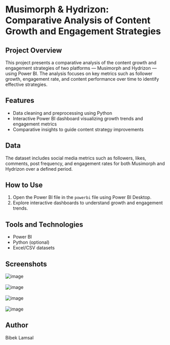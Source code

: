 # Musimorph & Hydrizon: Comparative Analysis of Content Growth and Engagement Strategies

## Project Overview
This project presents a comparative analysis of the content growth and engagement strategies of two platforms — Musimorph and Hydrizon — using Power BI. The analysis focuses on key metrics such as follower growth, engagement rate, and content performance over time to identify effective strategies.

## Features
- Data cleaning and preprocessing using Python
- Interactive Power BI dashboard visualizing growth trends and engagement metrics
- Comparative insights to guide content strategy improvements

## Data
The dataset includes social media metrics such as followers, likes, comments, post frequency, and engagement rates for both Musimorph and Hydrizon over a defined period.

## How to Use
1. Open the Power BI file in the `powerbi` file using Power BI Desktop.
2. Explore interactive dashboards to understand growth and engagement trends.

## Tools and Technologies
- Power BI
- Python (optional)
- Excel/CSV datasets

## Screenshots
![image](https://github.com/user-attachments/assets/81361dc1-77b5-4f50-b9a1-3518c47ff1f3)
<br>
<br>
![image](https://github.com/user-attachments/assets/d1222612-00bf-441f-9fa7-31e902999738)
<br>
<br>
![image](https://github.com/user-attachments/assets/159c1519-d754-4a09-a63a-772615034a4a)
<br>
<br>
![image](https://github.com/user-attachments/assets/87973ba9-f819-4a21-8efc-1217a7196715)

## Author
Bibek Lamsal










